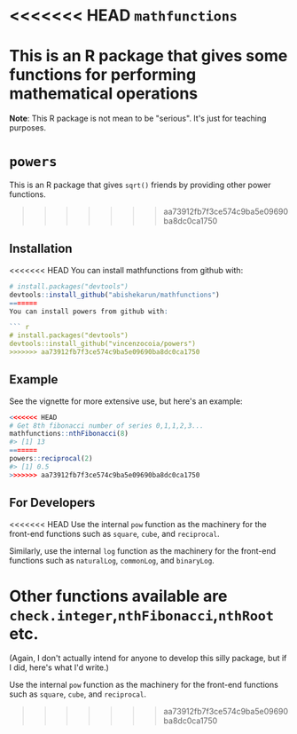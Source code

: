 
<!-- README.md is generated from README.Rmd. Please edit that file -->
<<<<<<< HEAD
`mathfunctions`
===============

This is an R package that gives some functions for performing mathematical operations
=======
**Note**: This R package is not mean to be "serious". It's just for teaching purposes.

`powers`
========

This is an R package that gives `sqrt()` friends by providing other power functions.
>>>>>>> aa73912fb7f3ce574c9ba5e09690ba8dc0ca1750

Installation
------------

<<<<<<< HEAD
You can install mathfunctions from github with:

``` r
# install.packages("devtools")
devtools::install_github("abishekarun/mathfunctions")
=======
You can install powers from github with:

``` r
# install.packages("devtools")
devtools::install_github("vincenzocoia/powers")
>>>>>>> aa73912fb7f3ce574c9ba5e09690ba8dc0ca1750
```

Example
-------

See the vignette for more extensive use, but here's an example:

``` r
<<<<<<< HEAD
# Get 8th fibonacci number of series 0,1,1,2,3...
mathfunctions::nthFibonacci(8) 
#> [1] 13
=======
powers::reciprocal(2)
#> [1] 0.5
>>>>>>> aa73912fb7f3ce574c9ba5e09690ba8dc0ca1750
```

For Developers
--------------

<<<<<<< HEAD
Use the internal `pow` function as the machinery for the front-end functions such as `square`, `cube`, and `reciprocal`.

Similarly, use the internal `log` function as the machinery for the front-end functions such as `naturalLog`, `commonLog`, and `binaryLog`.

Other functions available are `check.integer`,`nthFibonacci`,`nthRoot` etc.
=======
(Again, I don't actually intend for anyone to develop this silly package, but if I did, here's what I'd write.)

Use the internal `pow` function as the machinery for the front-end functions such as `square`, `cube`, and `reciprocal`.
>>>>>>> aa73912fb7f3ce574c9ba5e09690ba8dc0ca1750
